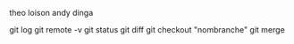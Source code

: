 theo loison andy dinga

git log
git remote -v
git status
git diff
git checkout "nombranche"
git merge <branch>
